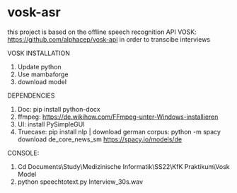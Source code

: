 # vosk-asr
this project is based on the offline speech recognition API VOSK: https://github.com/alphacep/vosk-api in order to transcibe interviews 

VOSK INSTALLATION

1) Update python 
2) Use mambaforge
3) download model

DEPENDENCIES
 1) Doc: pip install python-docx
 2) ffmpeg: https://de.wikihow.com/FFmpeg-unter-Windows-installieren 
 3) UI: install PySimpleGUI
 4) Truecase: pip install nlp | download german corpus: python -m spacy download de_core_news_sm https://spacy.io/models/de

CONSOLE: 
1) Cd Documents\Study\Medizinische Informatik\SS22\KfK Praktikum\Vosk Model
2) python speechtotext.py Interview_30s.wav

